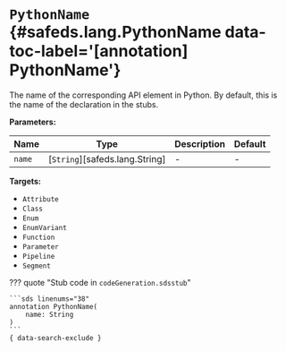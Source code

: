 [//]: # (DO NOT EDIT THIS FILE DIRECTLY. Instead, edit the corresponding stub file and execute `npm run docs:api`.)

# <code class="doc-symbol doc-symbol-annotation"></code> `PythonName` {#safeds.lang.PythonName data-toc-label='[annotation] PythonName'}

The name of the corresponding API element in Python. By default, this is the name of the declaration in the stubs.

**Parameters:**

| Name | Type | Description | Default |
|------|------|-------------|---------|
| `name` | [`String`][safeds.lang.String] | - | - |

**Targets:**

- `Attribute`
- `Class`
- `Enum`
- `EnumVariant`
- `Function`
- `Parameter`
- `Pipeline`
- `Segment`

??? quote "Stub code in `codeGeneration.sdsstub`"

    ```sds linenums="38"
    annotation PythonName(
        name: String
    )
    ```
    { data-search-exclude }
